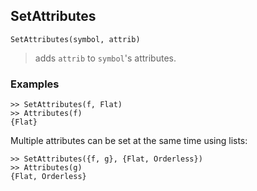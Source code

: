 ## SetAttributes

```
SetAttributes(symbol, attrib)
```

> adds `attrib` to `symbol`'s attributes.
 
### Examples
``` 
>> SetAttributes(f, Flat)    
>> Attributes(f)    
{Flat}    
``` 

Multiple attributes can be set at the same time using lists:    
``` 
>> SetAttributes({f, g}, {Flat, Orderless})    
>> Attributes(g)    
{Flat, Orderless}    
```